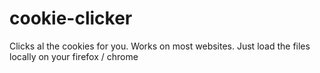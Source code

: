 # cookie-clicker

Clicks al the cookies for you. Works on most websites. Just load the files locally on your firefox / chrome

